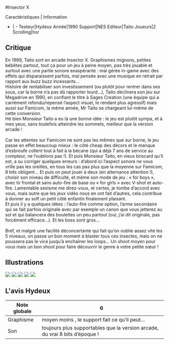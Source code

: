 #Insector X

Caractéristiques | Information
- | -
Testeur|Hydeux
Année|1990
Support|NES
Editeur|Taito
Joueurs|2
Scrolling|hor

## Critique
En 1989, Taito sort en arcade Insector X. Graphismes mignons, petites bébêtes partout, tout ça pour un jeu à peine moyen, pas très jouable et surtout avec une partie sonore exaspérante : mal gérée in-game avec des effets qui disparaissent parfois, mal pensée avec une musique en retrait par rapport aux buzz buzz incessants…<br/>Histoire de rentabiliser son investissement (ou plutôt pour rentrer dans ses sous, car la borne n’a pas dû rapporter lourd…), Taito déclinera son jeu sur Megadrive en 1990, en confiant le titre à Sages Creation (une équipe qui a carrément refondu/repensé l’aspect visuel, le rendant plus agressif) mais aussi sur Famicom, la même année, Mr Taito se chargeant lui-même de cette conversion.<br/>Hé bien Monsieur Taito a eu là une bonne idée : le jeu est plutôt sympa, et à mes yeux, sans toutefois atteindre les sommets, meilleur que la version arcade !<br/><br/>Car les attentes sur Famicom ne sont pas les mêmes que sur borne, le jeu passe en effet beaucoup mieux : le côté cheap des décors et le manque d’esbroufe collent tout à fait à la bécane (qui a déjà 7 ans de service au compteur, ne l’oublions pas !). Et puis Monsieur Taito, en vieux briscard qu’il est, a su corriger quelques erreurs : d’abord ici l’aspect sonore ne vous vrille pas les oreilles, en tous les cas pas plus que la moyenne sur Famicom, 8 bits obligent… Et puis on peut jouer à deux (en alternance attention !), choisir son niveau de difficulté, et même son mode de jeu : « for boys », avec tir frontal et sans auto-fire de base ou « for girls » avec V-shot et auto-fire. Lamentable sexisme me direz-vous, et certes, je tombe d’accord avec vous, mais outre que les jeux vidéo nous en ont fait d’autres, cela contribue à donner au soft un petit côté enfantin finalement plaisant.<br/>Et puis il y a quelques idées : l’auto-fire comme option, l’arme secondaire qui se fait parfois originale avec par exemple un canon que vous jetterez au sol et qui balancera des boulettes un peu partout (oui, j’ai dit originale, pas forcément efficace…). Et les boss sont gros…<br/><br/>Bref, et malgré une facilité déconcertante qui fait qu’on oublie assez vite les 5 niveaux, on passe un bon moment à blaster tous ces insectes, mais on ne poussera pas le vice jusqu’à enchaîner les loops... Un shoot moyen pour vous mais un bon shoot pour faire découvrir le genre à votre petite sœur !

## Illustrations
![](http://www.shmup.com/images/thumbs/img_fiche_1_1206.jpg)
![](http://www.shmup.com/images/thumbs/img_fiche_2_1206.jpg)
![](http://www.shmup.com/images/thumbs/img_fiche_3_1206.jpg)
![](http://www.shmup.com/images/thumbs/img_fiche_4_1206.jpg)
![](http://www.shmup.com/images/thumbs/img_fiche_5_1206.jpg)

## L'avis Hydeux
Note globale|6
-|-
Graphisme|moyen moins , le support fait ce qu’il peut… 
Son|toujours plus supportables que la version arcade, du vrai 8 bits d’époque ! 
